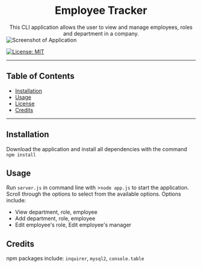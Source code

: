 <h1 align="center">Employee Tracker</h1>
<div align="center">This CLI application allows the user to view and manage employees, roles and department in a company. </div>
<img src="https://i.imgur.com/i4RZcP7.gif" align="center" alt="Screenshot of Application">

[![License: MIT](https://img.shields.io/badge/License-MIT-yellow.svg)](https://opensource.org/licenses/MIT)

---

## Table of Contents
- [Installation](#installation)
- [Usage](#usage)
- [License](#license)
- [Credits](#credits)

---

## Installation

Download the application and install all dependencies with the command `npm install`

## Usage

Run `server.js` in command line with >`node app.js` to start the application. Scroll through the options to select from the available options. Options include:
- View department, role, employee
- Add department, role, employee
- Edit employee's role, Edit employee's manager

## Credits

npm packages include: `inquirer`, `mysql2`, `console.table`
